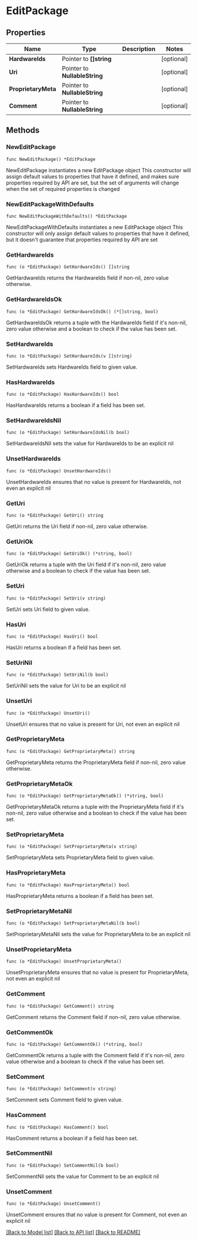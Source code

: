 # EditPackage

## Properties

Name | Type | Description | Notes
------------ | ------------- | ------------- | -------------
**HardwareIds** | Pointer to **[]string** |  | [optional] 
**Uri** | Pointer to **NullableString** |  | [optional] 
**ProprietaryMeta** | Pointer to **NullableString** |  | [optional] 
**Comment** | Pointer to **NullableString** |  | [optional] 

## Methods

### NewEditPackage

`func NewEditPackage() *EditPackage`

NewEditPackage instantiates a new EditPackage object
This constructor will assign default values to properties that have it defined,
and makes sure properties required by API are set, but the set of arguments
will change when the set of required properties is changed

### NewEditPackageWithDefaults

`func NewEditPackageWithDefaults() *EditPackage`

NewEditPackageWithDefaults instantiates a new EditPackage object
This constructor will only assign default values to properties that have it defined,
but it doesn't guarantee that properties required by API are set

### GetHardwareIds

`func (o *EditPackage) GetHardwareIds() []string`

GetHardwareIds returns the HardwareIds field if non-nil, zero value otherwise.

### GetHardwareIdsOk

`func (o *EditPackage) GetHardwareIdsOk() (*[]string, bool)`

GetHardwareIdsOk returns a tuple with the HardwareIds field if it's non-nil, zero value otherwise
and a boolean to check if the value has been set.

### SetHardwareIds

`func (o *EditPackage) SetHardwareIds(v []string)`

SetHardwareIds sets HardwareIds field to given value.

### HasHardwareIds

`func (o *EditPackage) HasHardwareIds() bool`

HasHardwareIds returns a boolean if a field has been set.

### SetHardwareIdsNil

`func (o *EditPackage) SetHardwareIdsNil(b bool)`

 SetHardwareIdsNil sets the value for HardwareIds to be an explicit nil

### UnsetHardwareIds
`func (o *EditPackage) UnsetHardwareIds()`

UnsetHardwareIds ensures that no value is present for HardwareIds, not even an explicit nil
### GetUri

`func (o *EditPackage) GetUri() string`

GetUri returns the Uri field if non-nil, zero value otherwise.

### GetUriOk

`func (o *EditPackage) GetUriOk() (*string, bool)`

GetUriOk returns a tuple with the Uri field if it's non-nil, zero value otherwise
and a boolean to check if the value has been set.

### SetUri

`func (o *EditPackage) SetUri(v string)`

SetUri sets Uri field to given value.

### HasUri

`func (o *EditPackage) HasUri() bool`

HasUri returns a boolean if a field has been set.

### SetUriNil

`func (o *EditPackage) SetUriNil(b bool)`

 SetUriNil sets the value for Uri to be an explicit nil

### UnsetUri
`func (o *EditPackage) UnsetUri()`

UnsetUri ensures that no value is present for Uri, not even an explicit nil
### GetProprietaryMeta

`func (o *EditPackage) GetProprietaryMeta() string`

GetProprietaryMeta returns the ProprietaryMeta field if non-nil, zero value otherwise.

### GetProprietaryMetaOk

`func (o *EditPackage) GetProprietaryMetaOk() (*string, bool)`

GetProprietaryMetaOk returns a tuple with the ProprietaryMeta field if it's non-nil, zero value otherwise
and a boolean to check if the value has been set.

### SetProprietaryMeta

`func (o *EditPackage) SetProprietaryMeta(v string)`

SetProprietaryMeta sets ProprietaryMeta field to given value.

### HasProprietaryMeta

`func (o *EditPackage) HasProprietaryMeta() bool`

HasProprietaryMeta returns a boolean if a field has been set.

### SetProprietaryMetaNil

`func (o *EditPackage) SetProprietaryMetaNil(b bool)`

 SetProprietaryMetaNil sets the value for ProprietaryMeta to be an explicit nil

### UnsetProprietaryMeta
`func (o *EditPackage) UnsetProprietaryMeta()`

UnsetProprietaryMeta ensures that no value is present for ProprietaryMeta, not even an explicit nil
### GetComment

`func (o *EditPackage) GetComment() string`

GetComment returns the Comment field if non-nil, zero value otherwise.

### GetCommentOk

`func (o *EditPackage) GetCommentOk() (*string, bool)`

GetCommentOk returns a tuple with the Comment field if it's non-nil, zero value otherwise
and a boolean to check if the value has been set.

### SetComment

`func (o *EditPackage) SetComment(v string)`

SetComment sets Comment field to given value.

### HasComment

`func (o *EditPackage) HasComment() bool`

HasComment returns a boolean if a field has been set.

### SetCommentNil

`func (o *EditPackage) SetCommentNil(b bool)`

 SetCommentNil sets the value for Comment to be an explicit nil

### UnsetComment
`func (o *EditPackage) UnsetComment()`

UnsetComment ensures that no value is present for Comment, not even an explicit nil

[[Back to Model list]](../README.md#documentation-for-models) [[Back to API list]](../README.md#documentation-for-api-endpoints) [[Back to README]](../README.md)


